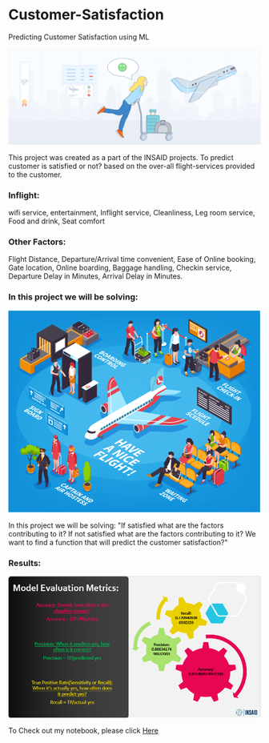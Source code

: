 # Customer-Satisfaction
Predicting Customer Satisfaction using ML

![enter image description here](https://raw.githubusercontent.com/Vishweshwar-satpute/Customer-Satisfaction/main/1.png)

This project was created as a part of the INSAID projects.
To predict customer is satisfied or not? based on the over-all flight-services provided to the customer.
### Inflight:
   wifi service, entertainment, Inflight service, 
   Cleanliness, Leg room service, Food and drink, Seat comfort
### Other Factors:
   Flight Distance, Departure/Arrival time convenient, Ease of Online booking,
   Gate location, Online boarding, Baggage handling, Checkin service,
   Departure Delay in Minutes, Arrival Delay in Minutes.
   
   
   
### In this project we will be solving:

![enter image description here](https://github.com/Vishweshwar-satpute/Customer-Satisfaction/blob/main/2.png)

In this project we will be solving:
  "If satisfied what are the factors contributing to it?
    If not satisfied what are the factors contributing to it?
    We want to find a function that will predict the customer satisfaction?"
    
    
    
### Results:

![enter image description here](https://github.com/Vishweshwar-satpute/Customer-Satisfaction/blob/main/3.png)

To Check out my notebook, please click [Here](https://github.com/Vishweshwar-satpute/Customer-Satisfaction/blob/main/customer_satisfaction%20(2)%20(1).ipynb)

